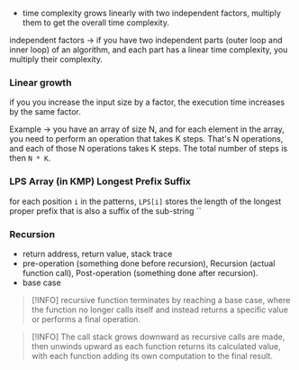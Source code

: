 - time complexity grows linearly with two independent factors, multiply them to get the overall time complexity.

independent factors -> if you have two independent parts (outer loop and inner loop) of an algorithm, and each part has a linear time complexity, you multiply their complexity.

### Linear growth
if you you increase the input size by a factor, the execution time increases by the same factor.

Example -> you have an array of size N, and for each element in the array, you need to perform an operation that takes K steps. That's N operations, and each of those N operations takes K steps. The total number of steps is then `N * K`.

### LPS Array (in KMP) Longest Prefix Suffix
for each position `i` in the patterns, `LPS[i]` stores the length of the longest proper prefix that is also a suffix of the sub-string ``

### Recursion
- return address, return value, stack trace
- pre-operation (something done before recursion), Recursion (actual function call), Post-operation (something done after recursion).
- base case

> [!INFO]
> recursive function terminates by reaching a base case, where the function no longer calls itself and instead returns a specific value or performs a final operation.

> [!INFO]
> The call stack grows downward as recursive calls are made, then unwinds upward as each function returns its calculated value, with each function adding its own computation to the final result.